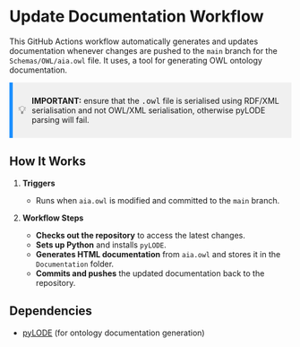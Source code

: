 # Update Documentation Workflow  

This GitHub Actions workflow automatically generates and updates documentation whenever changes are pushed to the `main` branch for the `Schemas/OWL/aia.owl` file. 
It uses, a tool for generating OWL ontology documentation. 

<div style="background-color: #f0f0f0; border-left: 6px solid #1e90ff; padding: 10px; margin-bottom: 10px;">
  <p style="display: flex; align-items: center;">
    <span style="font-size: 20px; margin-right: 10px;">💡</span>
    <span><b>IMPORTANT:</b> ensure that the <tt>.owl</tt> file is serialised using RDF/XML serialisation and not OWL/XML serialisation, otherwise pyLODE parsing will fail.
</span>
  </p>
</div>

## How It Works  

1. **Triggers**  
   - Runs when `aia.owl` is modified and committed to the `main` branch.  

2. **Workflow Steps**  
   - **Checks out the repository** to access the latest changes.  
   - **Sets up Python** and installs `pyLODE`.
   - **Generates HTML documentation** from `aia.owl` and stores it in the `Documentation` folder.  
   - **Commits and pushes** the updated documentation back to the repository.  

## Dependencies  
- [pyLODE](https://github.com/RDFLib/pyLODE) (for ontology documentation generation)
